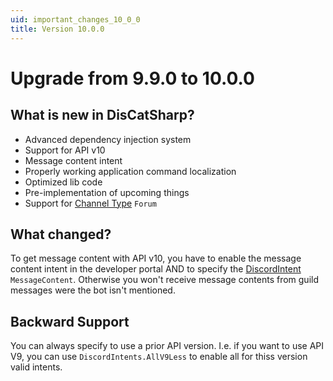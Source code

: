 ```yaml
---
uid: important_changes_10_0_0
title: Version 10.0.0
---
```


# Upgrade from **9.9.0** to **10.0.0**

## What is new in DisCatSharp?
- Advanced dependency injection system
- Support for API v10
- Message content intent
- Properly working application command localization
- Optimized lib code
- Pre-implementation of upcoming things
- Support for [Channel Type](xref:DisCatSharp.Enums.ChannelType) `Forum`

## What changed?

To get message content with API v10, you have to enable the message content intent in the developer portal AND to specify the [DiscordIntent](xref:DisCatSharp.DiscordIntents) `MessageContent`. Otherwise you won't receive message contents from guild messages were the bot isn't mentioned.

## Backward Support

You can always specify to use a prior API version.
I.e. if you want to use API V9, you can use `DiscordIntents.AllV9Less` to enable all for thiss version valid intents.